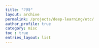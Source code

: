 ```yaml
---
title: "기타"
layout: archive
permalink: /projects/deep-learning/etc/
author_profile: true
category: misc
toc : true
entries_layout: list
---
```

